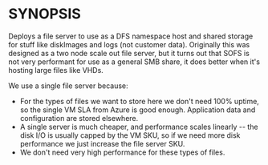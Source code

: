 # SYNOPSIS

Deploys a file server to use as a DFS namespace host and shared storage for stuff like diskImages and logs (not customer data). Originally this was designed as a two node scale out file server, but it turns out that SOFS is not very performant for use as a general SMB share, it does better when it's hosting large files like VHDs.

We use a single file server because:
* For the types of files we want to store here we don't need 100% uptime, so the single VM SLA from Azure is good enough. Application data and configuration are stored elsewhere.
* A single server is much cheaper, and performance scales linearly -- the disk I/O is usually capped by the VM SKU, so if we need more disk performance we just increase the file server SKU.
* We don't need very high performance for these types of files.

